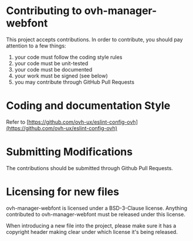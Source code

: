 # Contributing to ovh-manager-webfont

This project accepts contributions. In order to contribute, you should
pay attention to a few things:

1. your code must follow the coding style rules
2. your code must be unit-tested
3. your code must be documented
4. your work must be signed (see below)
5. you may contribute through GitHub Pull Requests

# Coding and documentation Style

Refer to [https://github.com/ovh-ux/eslint-config-ovh](https://github.com/ovh-ux/eslint-config-ovh)

# Submitting Modifications

The contributions should be submitted through Github Pull Requests.

# Licensing for new files

ovh-manager-webfont is licensed under a BSD-3-Clause license. Anything
contributed to ovh-manager-webfont must be released under this license.

When introducing a new file into the project, please make sure it has a
copyright header making clear under which license it's being released.
